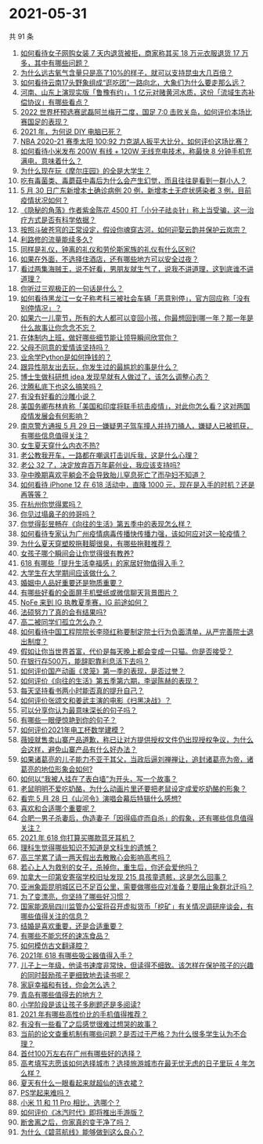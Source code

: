 # 2021-05-31

共 91 条

<!-- BEGIN -->
<!-- 最后更新时间 Mon May 31 2021 12:06:35 GMT+0800 (China Standard Time) -->

1. [如何看待女子网购女装 7 天内退货被拒，商家称其买 18 万元衣服退货 17
   万多，其中有哪些问题？](https://www.zhihu.com/question/462187108)
2. [为什么远古氧气含量只是高了10%的样子，就可以支持昆虫大几百倍？](https://www.zhihu.com/question/457554177)
3. [如何看待云南17头野象组成“逛吃团”一路向北，大象们为什么要走那么远？](https://www.zhihu.com/question/461852940)
4. [河南、山东上演现实版「鲁豫有约」，1
   亿元对赌黄河水质，这份「流域生态补偿协议」有哪些看点？](https://www.zhihu.com/question/461376984)
5. [2022 世界杯预选赛武磊阿兰梅开二度，国足 7:0
   击败关岛，如何评价本场比赛国足的表现？](https://www.zhihu.com/question/462270082)
6. [2021 年，为何说 DIY 电脑已死？](https://www.zhihu.com/question/458733560)
7. [NBA 2020-21 赛季太阳 100:92
   力克湖人扳平大比分，如何评价这场比赛？](https://www.zhihu.com/question/462317455)
8. [如何看待小米发布 200W 有线 + 120W 无线充电技术，称最快 8
   分钟手机充满电，意味着什么？](https://www.zhihu.com/question/462341175)
9. [为什么现在玩《摩尔庄园》的全是大学生？](https://www.zhihu.com/question/54190459)
10. [吃有毒菌类、毒蘑菇中毒后为什么会产生幻觉，而且往往是看到一群小人？](https://www.zhihu.com/question/31962078)
11. [5 月 30 日广东新增本土确诊病例 20 例，新增本土无症状感染者 3
    例，目前疫情状况如何？](https://www.zhihu.com/question/462329261)
12. [《隐秘的角落》作者紫金陈花 4500
    打「小分子祛炎针」称上当受骗，这一治疗方式是否有科学依据？](https://www.zhihu.com/question/462183600)
13. [按照斗破苍穹的正常设定，假设你魂穿古河，如何迎娶云韵并保护云岚宗？](https://www.zhihu.com/question/433945197)
14. [利路修的流量能续多久?](https://www.zhihu.com/question/461929162)
15. [同样是礼仪，钟离的礼仪和劳伦斯家族的礼仪有什么区别?](https://www.zhihu.com/question/462076147)
16. [如果在外面，不选择住酒店，还有哪些地方可以安全过夜？](https://www.zhihu.com/question/460644032)
17. [看过两集海贼王，说不好看，男朋友就生气了，说我不讲道理，这到底谁不讲道理？](https://www.zhihu.com/question/461150774)
18. [你听过三观极正的一句话是什么？](https://www.zhihu.com/question/316797926)
19. [如何看待黑龙江一女子称考科三被社会车辆「恶意别停」，官方回应称「没有别停情况」？](https://www.zhihu.com/question/461986606)
20. [如果六一儿童节，所有的大人都可以变回小孩，你最想回到哪一年？那一年是什么故事让你念念不忘？](https://www.zhihu.com/question/459970640)
21. [在体制内上班，做好哪些细节能让领导瞬间欣赏你？](https://www.zhihu.com/question/456666617)
22. [父母不同意的爱情该坚持吗？](https://www.zhihu.com/question/460565339)
23. [业余学Python是如何挣钱的？](https://www.zhihu.com/question/455548118)
24. [跟异性朋友出去玩，你发生过的最尴尬的事是什么？](https://www.zhihu.com/question/281832872)
25. [博士生做科研想 idea 发现早就有人做过了，该怎么调整心态？](https://www.zhihu.com/question/461732555)
26. [沈腾私底下也这么搞笑吗？](https://www.zhihu.com/question/449715891)
27. [有没有好看的沙雕小说？](https://www.zhihu.com/question/447469750)
28. [美国务卿布林肯称「美国和印度将联手抗击疫情」，对此你怎么看？这对两国疫情发展会有何影响？](https://www.zhihu.com/question/462187161)
29. [南京警方通报 5 月 29
    日一嫌疑男子驾车撞人并持刀捅人，嫌疑人已被抓获，有哪些信息值得关注？](https://www.zhihu.com/question/462129219)
30. [女生夏天穿什么内衣不热?](https://www.zhihu.com/question/393443526)
31. [老公教我开车，一路都在嘲讽打击训斥我，这是什么心理？](https://www.zhihu.com/question/457328565)
32. [老公 32 了，决定放弃百万年薪创业，我应该支持吗?](https://www.zhihu.com/question/447327404)
33. [孕中晚期喜欢平躺会不会导致胎儿窒息死亡了而孕妇不知道？](https://www.zhihu.com/question/412446157)
34. [如何看待 iPhone 12 在 618 活动中，直降 1000
    元，现在是入手的时机？还是再等等？](https://www.zhihu.com/question/461312225)
35. [在杭州你觉得累吗？](https://www.zhihu.com/question/334468884)
36. [你见过塌鼻子的帅哥吗？](https://www.zhihu.com/question/272575994)
37. [你觉得彭昱畅在《向往的生活》第五季中的表现怎么样？](https://www.zhihu.com/question/456372682)
38. [如何看待专家认为广州疫情病毒传播快传播力强，该如何应对这一轮疫情？](https://www.zhihu.com/question/462060673)
39. [为什么夏天穿塑胶拖鞋脚很臭，有哪些拖鞋推荐？](https://www.zhihu.com/question/30068966)
40. [女孩子哪个瞬间会让你觉得很有教养?](https://www.zhihu.com/question/364828906)
41. [618 有哪些「提升生活幸福感」的家居好物值得入手？](https://www.zhihu.com/question/459065790)
42. [大学生在大学期间应该做什么？](https://www.zhihu.com/question/336432615)
43. [婚姻中人品好重要还是物质重要？](https://www.zhihu.com/question/461252416)
44. [有哪些好看的全面屏手机壁纸或微信聊天背景图片？](https://www.zhihu.com/question/452591718)
45. [NoFe 来到 IG 执教夏季赛，IG 前途如何？](https://www.zhihu.com/question/461727805)
46. [法硕努力了真的会有结果吗?](https://www.zhihu.com/question/446536547)
47. [高二被同学们孤立怎么办？](https://www.zhihu.com/question/455842634)
48. [如何看待中国工程院院长李晓红称要制定院士行为负面清单，从严完善院士退出制度？](https://www.zhihu.com/question/462035659)
49. [假如让你当世界首富，代价是每天晚上都会变成一只猫。你是否接受？](https://www.zhihu.com/question/461811694)
50. [在银行存500万，能辞职靠利息活下去吗？](https://www.zhihu.com/question/347518117)
51. [如何评价国产动画《灵笼》第一季的表现，是否过誉？](https://www.zhihu.com/question/460671702)
52. [如何评价《向往的生活》第五季第六期，李诞陈赫的表现？](https://www.zhihu.com/question/461948636)
53. [每天坚持看书两小时能否真的提升自己？](https://www.zhihu.com/question/451546101)
54. [如何评价张颂文和姜武主演的电影《扫黑决战》？](https://www.zhihu.com/question/455752818)
55. [可以分享你认为最意味深长的句子吗？](https://www.zhihu.com/question/455777176)
56. [有哪些一眼便惊艳到你的句子？](https://www.zhihu.com/question/344902971)
57. [如何评价2021年电工杯数学建模？](https://www.zhihu.com/question/461882668)
58. [薇娅就售卖山寨产品道歉，称已让对方提供授权文件仍出现授权争议，为什么会这样，避免山寨产品有什么好办法？](https://www.zhihu.com/question/461988510)
59. [如果诸葛亮的儿子能力不亚于其父，当政后逼刘禅禅让，追封诸葛亮为帝，诸葛亮的地位形象会如何?](https://www.zhihu.com/question/461502132)
60. [如何以“我被人挂在了表白墙”为开头，写一个故事？](https://www.zhihu.com/question/461083286)
61. [老鼠明明不爱吃奶酪，为什么动画片里还要把老鼠设定成爱吃奶酪的形象？](https://www.zhihu.com/question/454363021)
62. [看完 5 月 28 日《山河令》演唱会幕后特辑什么感想?](https://www.zhihu.com/question/461930253)
63. [喜欢和合适哪个重要呢？](https://www.zhihu.com/question/459841372)
64. [合肥一男子杀妻后，伪造妻子「因得癌症而自杀」的假象，还有哪些信息值得关注？](https://www.zhihu.com/question/461886353)
65. [2021 年 618 你打算买哪款蓝牙耳机？](https://www.zhihu.com/question/461467494)
66. [理科生觉得哪些知识不知道是文科生的遗憾？](https://www.zhihu.com/question/270455074)
67. [高三学累了请一两天假出去散散心会影响高考吗？](https://www.zhihu.com/question/429739425)
68. [若心上人为救别的女子，杀掉你，重生后，你还会爱他吗？](https://www.zhihu.com/question/453623418)
69. [加拿大一印第安寄宿学校旧址发现 215
    具孩童遗骸，这是怎么回事？](https://www.zhihu.com/question/462022143)
70. [亚洲象距昆明城区已不足百公里，需要做哪些应对准备？要阻止象群北迁吗？](https://www.zhihu.com/question/462169548)
71. [为了变漂亮，你坚持了哪些好习惯？](https://www.zhihu.com/question/268216399)
72. [国家能源局四川监管办公室将召开虚拟货币「挖矿」有关情况调研座谈会，有哪些值得关注的信息？](https://www.zhihu.com/question/461664450)
73. [结婚是喜欢重要，还是合适重要？](https://www.zhihu.com/question/460938067)
74. [有哪些不能忘怀的速冻食品？](https://www.zhihu.com/question/22528844)
75. [如何模仿古文翻译腔？](https://www.zhihu.com/question/61017028)
76. [2021年 618 有哪些吸尘器值得入手？](https://www.zhihu.com/question/457255441)
77. [儿子上一年级，他读书速度非常快，但读得不细致。该怎样在保护孩子的兴趣的同时鼓励孩子更细致地去读书呢？](https://www.zhihu.com/question/411684396)
78. [家庭幸福和有钱，你会怎么选？](https://www.zhihu.com/question/461339158)
79. [青岛有哪些值得去的地方？](https://www.zhihu.com/question/268589944)
80. [小学阶段是该让孩子多刷题还是多阅读?](https://www.zhihu.com/question/387030054)
81. [2021 年有哪些高性价比的手机值得推荐？](https://www.zhihu.com/question/413851618)
82. [有没有一些看了之后感觉很难过想哭的故事？](https://www.zhihu.com/question/368019752)
83. [当前的论文查重机制有哪些问题？是否过于严格？为什么很多学生认为不合理？](https://www.zhihu.com/question/461310040)
84. [首付100万左右在广州有哪些好的选择？](https://www.zhihu.com/question/461992727)
85. [高考填写志愿该如何选择城市？选择旅游城市在最无忧无虑的日子里玩 4
    年怎么样？](https://www.zhihu.com/question/461473516)
86. [夏天有什么一眼看起来就超仙的连衣裙？](https://www.zhihu.com/question/451969750)
87. [PS学起来难吗？](https://www.zhihu.com/question/450407500)
88. [小米 11 和 11 Pro 相比，选哪个？](https://www.zhihu.com/question/451981720)
89. [如何评价《冰汽时代》即将推出手游版？](https://www.zhihu.com/question/460675839)
90. [断舍离之后，你家真的变干净了吗？](https://www.zhihu.com/question/461287259)
91. [为什么《碧蓝航线》能够做到这么良心？](https://www.zhihu.com/question/459384567)

<!-- END -->
